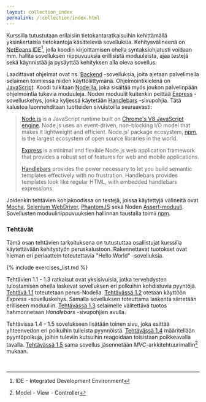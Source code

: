 ```yaml
---
layout: collection_index
permalink: /:collection/index.html
---
```


Kurssilla tutustutaan erilaisiin tietokantaratkaisuihin kehittämällä yksinkertaisia tietokantoja käsitteleviä sovelluksia. Kehitysvälineenä on [NetBeans IDE][netbeans][^1], jolla koodin kirjoittamisen ohella syntaksiohjatusti voidaan mm. hallita sovelluksen riippuvuuksia erillisistä moduuleista, ajaa testejä sekä käynnistää ja pysäyttää kehityksen alla oleva sovellus.

[^1]: IDE - Integrated Development Environment 

Laadittavat ohjelmat ovat ns. [Backend][front_and_back_ends] -sovelluksia, joita ajetaan palvelimella selaimen toimiessa niiden käyttöliittymänä. Ohjelmointikielenä on [JavaScript][js]. Koodi tulkitaan [Node:lla][node], joka sisältää myös joukon palvelinpään ohjelmointia tukevia moduuleja. Noden moduulit kuitenkin peittää [Express][express] -sovelluskehys, jonka kyljessä käytetään [Handlebars][handlebars] -sivupohjia. Tätä kalustoa luonnehditaan tuotteiden sivuistoilla seuraavasti:

> [Node.js][node] is a JavaScript runtime built on [Chrome's V8 JavaScript engine][v8]. Node.js uses an event-driven, non-blocking I/O model that makes it lightweight and efficient. Node.js' package ecosystem, [npm][npm-site], is the largest ecosystem of open source libraries in the world.
>
> [Express][express] is a minimal and flexible Node.js web application framework that provides a robust set of features for web and mobile applications.
>
> [Handlebars][handlebars] provides the power necessary to let you build semantic templates effectively with no frustration. Handlebars provides templates look like regular HTML, with embedded handlebars expressions.

Joidenkin tehtävien kohjakoodissa on testejä, joissa käytettyjä välineitä ovat [Mocha][mocha], [Selenium WebDriver][selenium], [PhantomJS][phantom] sekä Noden [Assert-moduuli][assert]. Sovellusten moduuliriippuvuuksien hallinnan taustalla toimii [npm][npm].

[mocha]: https://mochajs.org
[selenium]: http://www.seleniumhq.org/docs/03_webdriver.jsp
[phantom]: http://phantomjs.org
[assert]: https://nodejs.org/dist/latest-v6.x/docs/api/assert.html
[npm]: https://docs.npmjs.com


[netbeans]: http://netbeans.org  
[js]: https://developer.mozilla.org/en-US/docs/Web/JavaScript

[node]: https://nodejs.org 
[v8]: https://developers.google.com/v8/
[npm-site]: https://www.npmjs.com

[express]: http://expressjs.com  
[handlebars]: http://handlebarsjs.com

[front_and_back_ends]: https://en.wikipedia.org/wiki/Front_and_back_ends

### Tehtävät

Tämä osan tehtävien tarkoituksena on tutustuttaa osallistujat kurssilla käytettävään kehitystyön peruskalustoon. Rakennettavat tuotokset ovat hieman eri periaattein toteutettavia "Hello World" -sovelluksia. 

{% include exercises_list.md %}

Tehtävien 1.1 - 1.3 ratkaisut ovat yksisivuisia, jotka tervehdysten tulostamisen ohella laskevat sovelluksen eri polkuihin kohdistuvia pyyntöjä. [Tehtävä 1.1](tehtava11) toteutetaan perus-Nodella. [Tehtävässä 1.2](tehtava12) otetaan käyttöön *Express* -sovelluskehys. Samalla sovelluksen toteuttama laskenta siirretään erilliseen moduuliin. [Tehtävässä 1.3](tehtava12) selaimelle välitettävä tuotos hahmonnetaan *Handlebars* -sivupohjien avulla.

Tehtävissa 1.4 - 1.5 sovelukseen lisätään toinen sivu, joka esittää yhteenvedon eri polkuihin tulleista pyynnöistä. [Tehtävässä 1.4](tehtava14) määritellään pyyntöpolkuja, joihin tuleviin kutsuihin reagoidaan toisistaan poikkeavalla tavalla.  [Tehtävässä 1.5](tehtava15) sama sovellus jäsennetään *MVC*-arkkitehtuurimallin[^2] mukaan.

[^2]: Model - View - Controller

<br />

